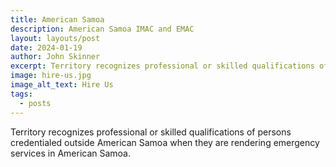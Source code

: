 ```yaml
---
title: American Samoa
description: American Samoa IMAC and EMAC
layout: layouts/post
date: 2024-01-19
author: John Skinner
excerpt: Territory recognizes professional or skilled qualifications of persons credentialed outside American Samoa when they are rendering emergency services in American Samoa.
image: hire-us.jpg
image_alt_text: Hire Us
tags:
  - posts
---
```


Territory recognizes professional or skilled qualifications of persons credentialed outside American Samoa when they are rendering emergency services in American Samoa.

